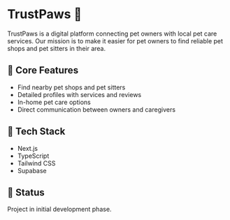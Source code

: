 # TrustPaws 🐾

TrustPaws is a digital platform connecting pet owners with local pet care services. Our mission is to make it easier for pet owners to find reliable pet shops and pet sitters in their area.

## 🌟 Core Features

- Find nearby pet shops and pet sitters
- Detailed profiles with services and reviews
- In-home pet care options
- Direct communication between owners and caregivers

## 🚀 Tech Stack

- Next.js
- TypeScript
- Tailwind CSS
- Supabase

## 📝 Status

Project in initial development phase.
